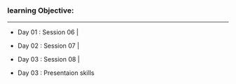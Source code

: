 ### learning Objective:

______________________________________________________________________________________

- Day 01 : Session 06 | 

- Day 02 : Session 07 | 

- Day 03 : Session 08 | 
- Day 03 :  Presentaion skills
